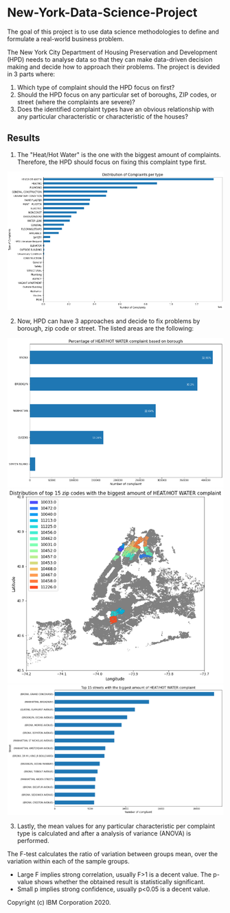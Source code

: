 # New-York-Data-Science-Project

The goal of this project is to use data science methodologies to define and formulate a real-world business problem. 

The New York City Department of Housing Preservation and Development (HPD) needs to analyse data so that they can make data-driven decision making and decide how to approach their problems. The project is devided in 3 parts where:

1. Which type of complaint should the HPD focus on first?
2. Should the HPD focus on any particular set of boroughs, ZIP codes, or street (where the complaints are severe)?
3. Does the identified complaint types have an obvious relationship with any particular characteristic or characteristic of the houses?

## Results

1. The "Heat/Hot Water" is the one with the biggest amount of complaints. Therefore, the HPD should focus on fixing this complaint type first.

<img src="complaints_per_type.png" width="600">

2. Now, HPD can have 3 approaches and decide to fix problems by borough, zip code or street. The listed areas are the following:
 
<td><img src="complaint_per_borough.png" width=600></td>
<td><img src="complaint_per_15zip.png" width=600></td>
<td><img src="complaint_per_15streets.png" width=600></td>

3. Lastly, the mean values for any particular characteristic per complaint type is calculated and after a analysis of variance (ANOVA) is performed.

The F-test calculates the ratio of variation between groups mean, over the variation within each of the sample groups.
- Large F implies strong correlation, usually F>1 is a decent value.
 The p-value shows whether the obtained result is statistically significant.
- Small p implies strong confidence, usually p<0.05 is a decent value.






Copyright (c) IBM Corporation 2020.
